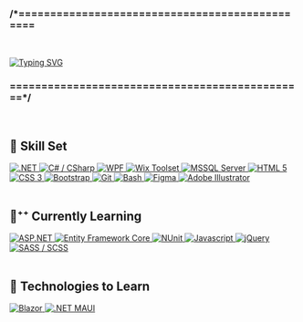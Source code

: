 <!-- Header -->
### /*===============================================

<br/>

[![Typing SVG](https://readme-typing-svg.herokuapp.com?font=Cascadia+Code&color=%23039B5F&size=25&vCenter=true&width=1000&height=35&lines=%C2%A0%F0%9F%90%B1%E2%80%8D%F0%9F%92%BB+This+is+where+I+turn+my+ideas.ToReality()%CD%BE++++++++++++++++++++++++++++++++++++++++++++++++++)](https://git.io/typing-svg)
### ===============================================*/

<br/>

## 🎿 Skill Set
<a href="#">
  <!-- .NET Stack -->
  <img alt=".NET" src="https://img.shields.io/badge/.NET-512BD4?style=for-the-badge&logo=dotnet&logoColor=white"/>
  <img alt="C# / CSharp" src="https://img.shields.io/badge/C%23-239120?style=for-the-badge&logo=c-sharp&logoColor=white"/>
  <img alt="WPF" src="https://img.shields.io/badge/WPF-0D82F7?style=for-the-badge&logo=xaml&logoColor=white"/>
  <img alt="Wix Toolset" src="https://img.shields.io/badge/Wix%20Toolset-EE8D1D?style=for-the-badge&logo=wix&logoColor=white"/>
  <img alt="MSSQL Server" src="https://img.shields.io/badge/Microsoft%20SQL%20Server-CC2927?style=for-the-badge&logo=microsoft%20sql%20server&logoColor=white"/>
  
  <!-- Web Dev Specific -->
  <img alt="HTML 5" src="https://img.shields.io/badge/HTML5-E34F26?style=for-the-badge&logo=html5&logoColor=white"/>
  <img alt="CSS 3" src="https://img.shields.io/badge/CSS3-1572B6?style=for-the-badge&logo=css3&logoColor=white"/>
  <img alt="Bootstrap" src="https://img.shields.io/badge/Bootstrap-563D7C?style=for-the-badge&logo=bootstrap&logoColor=white"/>
  
  <!-- Version Control and CLI -->
  <img alt="Git" src="https://img.shields.io/badge/Git-F05032?style=for-the-badge&logo=git&logoColor=white"/>
  <img alt="Bash" src="https://img.shields.io/badge/GNU%20Bash-4EAA25?style=for-the-badge&logo=GNU%20Bash&logoColor=white"/>
  
  <!-- Design Tools -->
  <img alt="Figma" src="https://img.shields.io/badge/Figma-F24E1E?style=for-the-badge&logo=figma&logoColor=white"/>
  <img alt="Adobe Illustrator" src="https://img.shields.io/badge/Adobe%20Illustrator-FF9A00?style=for-the-badge&logo=adobe%20illustrator&logoColor=white"/>
</a>

<br/>
<br/>

## 🧠⁺⁺ Currently Learning
<a href="#">
  <img alt='ASP.NET' src="https://img.shields.io/badge/ASPNET-ASPNET?style=for-the-badge&logo=.net&color=5C2D91"/> 
  <img alt='Entity Framework Core' src="https://img.shields.io/badge/-Entity_Framework_Core-fff?style=for-the-badge&logo=Microsoft&logoColor=0078D7&color=6A4097"/> 
  <img alt="NUnit" src="https://img.shields.io/badge/ⓝ%20Nunit-00580C?style=for-the-badge"/>
  <img alt="Javascript" src="https://img.shields.io/badge/JavaScript-323330?style=for-the-badge&logo=javascript&logoColor=F7DF1E"/>
  <img alt="jQuery" src="https://img.shields.io/badge/jQuery-0769AD?style=for-the-badge&logo=jquery&logoColor=white"/>
  <img alt="SASS / SCSS" src="https://img.shields.io/badge/Sass-CC6699?style=for-the-badge&logo=sass&logoColor=white"/>
</a>

<br/>
<br/>

## 👀 Technologies to Learn
<a href="#">
  <img alt="Blazor" src="https://img.shields.io/badge/Blazor-582C8B?style=for-the-badge&logo=blazor&logoColor=white"/>
  <img alt='.NET MAUI' src="https://img.shields.io/badge/.NET%20MAUI-2D4A90?style=for-the-badge&logo=.net"/> 
</a>


<!-- Shields Found Here: https://github.com/alexandresanlim/Badges4-README.md-Profile -->

